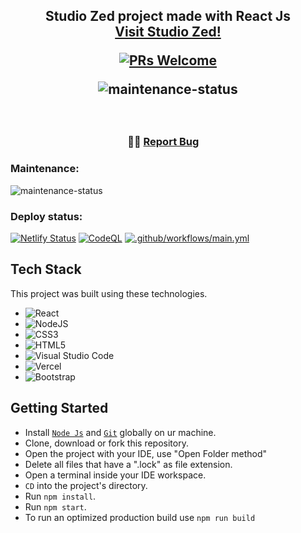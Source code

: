 <h2 align="center">
  Studio Zed project made with React Js<br/>
  <a href="https://studiozed.netlify.app/" target="_blank">Visit Studio Zed!</a>
  
  [![PRs Welcome](https://img.shields.io/badge/PRs-welcome-brightgreen.svg?style=flat-square)](http://makeapullrequest.com)
  
  ![maintenance-status](https://img.shields.io/badge/maintenance-passively--maintained-yellowgreen.svg)
</h2>

<br/>

<h3 align="center">
    <span className="wave" role="img" aria-labelledby="wave">
                  👋🏻
    <a href="https://github.com/OudomMunint/StudioZed-ReactJS/issues">Report Bug</a> &nbsp; &nbsp;
</h3>

### Maintenance:
![maintenance-status](https://img.shields.io/badge/maintenance-passively--maintained-yellowgreen.svg)

### Deploy status:
[![Netlify Status](https://api.netlify.com/api/v1/badges/90886fb8-9a2a-4a28-b66e-6c38af5d8ce9/deploy-status)](https://app.netlify.com/sites/studiozed/deploys)
[![CodeQL](https://github.com/OudomMunint/StudioZed-ReactJS/actions/workflows/github-code-scanning/codeql/badge.svg?branch=main)](https://github.com/OudomMunint/StudioZed-ReactJS/actions/workflows/github-code-scanning/codeql)
[![.github/workflows/main.yml](https://github.com/OudomMunint/StudioZed-ReactJS/actions/workflows/main.yml/badge.svg)](https://github.com/OudomMunint/StudioZed-ReactJS/actions/workflows/main.yml)

## Tech Stack
This project was built using these technologies.

- ![React](https://img.shields.io/badge/react-%2320232a.svg?style=for-the-badge&logo=react&logoColor=%2361DAFB)
- ![NodeJS](https://img.shields.io/badge/node.js-6DA55F?style=for-the-badge&logo=node.js&logoColor=white)
- ![CSS3](https://img.shields.io/badge/css3-%231572B6.svg?style=for-the-badge&logo=css3&logoColor=white)
- ![HTML5](https://img.shields.io/badge/html5-%23E34F26.svg?style=for-the-badge&logo=html5&logoColor=white)
- ![Visual Studio Code](https://img.shields.io/badge/Visual%20Studio%20Code-0078d7.svg?style=for-the-badge&logo=visual-studio-code&logoColor=white)
- ![Vercel](https://img.shields.io/badge/vercel-%23000000.svg?style=for-the-badge&logo=vercel&logoColor=white)
- ![Bootstrap](https://img.shields.io/badge/bootstrap-%23563D7C.svg?style=for-the-badge&logo=bootstrap&logoColor=white)

## Getting Started
- Install <a href="https://nodejs.org/en/download/" target="_blank">`Node Js`</a> and <a href="https://git-scm.com/downloads" target="_blank">`Git`</a> globally on ur machine.
- Clone, download or fork this repository.
- Open the project with your IDE, use "Open Folder method"
- Delete all files that have a ".lock" as file extension.
- Open a terminal inside your IDE workspace.
- `CD` into the project's directory.
- Run `npm install`.
- Run `npm start`.
- To run an optimized production build use `npm run build`
